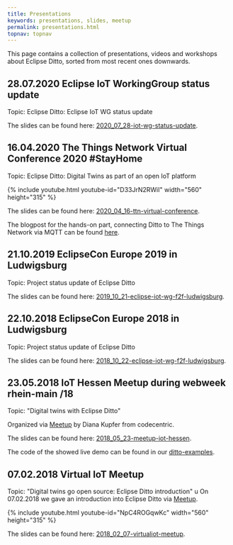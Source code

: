 ```yaml
---
title: Presentations
keywords: presentations, slides, meetup
permalink: presentations.html
topnav: topnav
---
```


This page contains a collection of presentations, videos and workshops about Eclipse Ditto, sorted from most recent ones downwards.

## 28.07.2020 Eclipse IoT WorkingGroup status update

Topic: Eclipse Ditto: Eclipse IoT WG status update

The slides can be found here: [2020_07_28-iot-wg-status-update](slides/2020_07_28-iot-wg-status-update/index.html).


## 16.04.2020 The Things Network Virtual Conference 2020 #StayHome

Topic: Eclipse Ditto: Digital Twins as part of an open IoT platform

{% include youtube.html youtube-id="D33JrN2RWiI" width="560" height="315" %}

The slides can be found here: [2020_04_16-ttn-virtual-conference](slides/2020_04_16-ttn-virtual-conference/index.html).

The blogpost for the hands-on part, connecting Ditto to The Things Network via MQTT can be found 
[here](2020-04-16-connecting-to-ttn-via-mqtt.html).

## 21.10.2019 EclipseCon Europe 2019 in Ludwigsburg

Topic: Project status update of Eclipse Ditto

The slides can be found here: [2019_10_21-eclipse-iot-wg-f2f-ludwigsburg](slides/2019_10_21-eclipse-iot-wg-f2f-ludwigsburg/index.html).


## 22.10.2018 EclipseCon Europe 2018 in Ludwigsburg

Topic: Project status update of Eclipse Ditto

The slides can be found here: [2018_10_22-eclipse-iot-wg-f2f-ludwigsburg](slides/2018_10_22-eclipse-iot-wg-f2f-ludwigsburg/index.html).

## 23.05.2018 IoT Hessen Meetup during webweek rhein-main /18

Topic: "Digital twins with Eclipse Ditto"

Organized via [Meetup](https://www.meetup.com/IoT-Hessen/events/248886802/) by Diana Kupfer from codecentric.

The slides can be found here: [2018_05_23-meetup-iot-hessen](slides/2018_05_23-meetup-iot-hessen/index.html).

The code of the showed live demo can be found in our [ditto-examples](https://github.com/eclipse/ditto-examples/tree/master/octopus-via-hono).

## 07.02.2018 Virtual IoT Meetup

Topic: "Digital twins go open source: Eclipse Ditto introduction"
u
On 07.02.2018 we gave an introduction into Eclipse Ditto via [Meetup](https://www.meetup.com/Virtual-IoT/events/247048104/).

{% include youtube.html youtube-id="NpC4ROGqwKc" width="560" height="315" %}

The slides can be found here: [2018_02_07-virtualiot-meetup](slides/2018_02_07-virtualiot-meetup/index.html).

